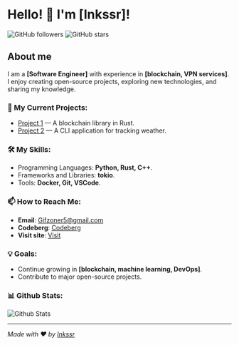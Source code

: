 # Hello! 👋 I'm [lnkssr]!

![GitHub followers](https://img.shields.io/github/followers/lnkssr?style=social)
![GitHub stars](https://img.shields.io/github/stars/lnkssr?style=social)

## About me

I am a **[Software Engineer]** with experience in **[blockchain, VPN services]**. I enjoy creating open-source projects, exploring new technologies, and sharing my knowledge.

### 🔭 My Current Projects:
- [Project 1](https://github.com/lnkssr/rblk) — A blockchain library in Rust.
- [Project 2](https://github.com/lnkssr/pogoda) — A CLI application for tracking weather.

### 🛠️ My Skills:
- Programming Languages: **Python, Rust, C++**.
- Frameworks and Libraries: **tokio**.
- Tools: **Docker, Git, VSCode**.

### 📫 How to Reach Me:
- **Email**: [Gifzoner5@gmail.com](mailto:gifzoner5@gmail.com)
- **Codeberg**: [Codeberg](https://codeberg.org/lnkssr)
- **Visit site**: [Visit](https://lnkssr.codeberg.page)

### 💡 Goals:
- Continue growing in **[blockchain, machine learning, DevOps]**.
- Contribute to major open-source projects.

### 📊 Github Stats:
![Github Stats](https://github-readme-stats.vercel.app/api?username=lnkssr&amp;show_icons=true&amp;theme=dark)

---

*Made with ❤️ by [lnkssr](https://github.com/lnkssr)*
